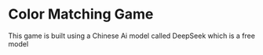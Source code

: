 # Color Matching Game
This game is built using a Chinese Ai model called DeepSeek
which is a free model
